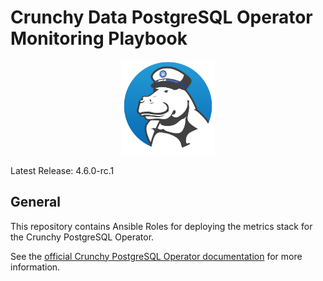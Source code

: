 # Crunchy Data PostgreSQL Operator Monitoring Playbook

<p align="center">
  <img width="150" src="../../../crunchy_logo.png" alt="Crunchy Data"/>
</p>

Latest Release: 4.6.0-rc.1

## General

This repository contains Ansible Roles for deploying the metrics stack for the
Crunchy PostgreSQL Operator.

See the [official Crunchy PostgreSQL Operator documentation](https://access.crunchydata.com/documentation/postgres-operator/)
for more information.
